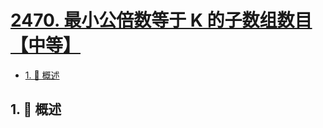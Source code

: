 # [2470. 最小公倍数等于 K 的子数组数目【中等】](https://github.com/Tdahuyou/TNotes.leetcode/tree/main/notes/2470.%20%E6%9C%80%E5%B0%8F%E5%85%AC%E5%80%8D%E6%95%B0%E7%AD%89%E4%BA%8E%20K%20%E7%9A%84%E5%AD%90%E6%95%B0%E7%BB%84%E6%95%B0%E7%9B%AE%E3%80%90%E4%B8%AD%E7%AD%89%E3%80%91)

<!-- region:toc -->

- [1. 📝 概述](#1--概述)

<!-- endregion:toc -->

## 1. 📝 概述
